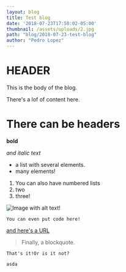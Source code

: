 ```yaml
---
layout: blog
title: Test blog
date: '2018-07-23T17:50:02-05:00'
thumbnail: /assets/uploads/2.jpg
path: "blog/2018-07-23-test-blog"
author: "Pedro Lopez"
---
```


# HEADER

This is the body of the blog.


There's a lof of content here.

# There can be headers

**bold**

_and italic text_

* a list with several elements.
* many elements!

1. You can also have numbered lists
2. two
3. three!

![Image with alt text!](/assets/uploads/meme.png)

`You can even put code here!`

[and here's a URL ](https://www.youtube.com/watch?v=amtuB-2wGeQ)

> Finally, a blockquote.

```
That's it!Or is it not?

asda
```
